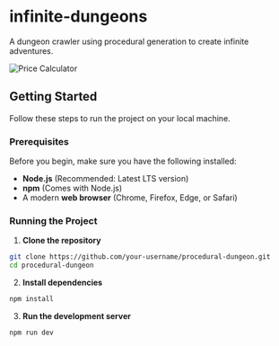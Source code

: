 # infinite-dungeons
 A dungeon crawler using procedural generation to create infinite adventures. 

![Price Calculator](images/player_view.png)

## Getting Started

Follow these steps to run the project on your local machine.

### Prerequisites

Before you begin, make sure you have the following installed:  

- **Node.js** (Recommended: Latest LTS version)  
- **npm** (Comes with Node.js)  
- A modern **web browser** (Chrome, Firefox, Edge, or Safari)

### Running the Project

1. **Clone the repository**  
  ```sh
  git clone https://github.com/your-username/procedural-dungeon.git
  cd procedural-dungeon
  ```

2. **Install dependencies**
  ```sh
  npm install
  ```

3. **Run the development server**
 ```sh
 npm run dev
 ```
